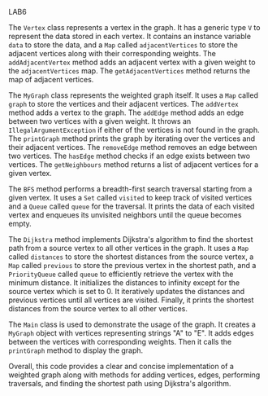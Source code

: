 LAB6

The `Vertex` class represents a vertex in the graph. It has a generic type `V` to represent the data stored in each vertex. It contains an instance variable `data` to store the data, and a `Map` called `adjacentVertices` to store the adjacent vertices along with their corresponding weights. The `addAdjacentVertex` method adds an adjacent vertex with a given weight to the `adjacentVertices` map. The `getAdjacentVertices` method returns the map of adjacent vertices.

The `MyGraph` class represents the weighted graph itself. It uses a `Map` called `graph` to store the vertices and their adjacent vertices. The `addVertex` method adds a vertex to the graph. The `addEdge` method adds an edge between two vertices with a given weight. It throws an `IllegalArgumentException` if either of the vertices is not found in the graph. The `printGraph` method prints the graph by iterating over the vertices and their adjacent vertices. The `removeEdge` method removes an edge between two vertices. The `hasEdge` method checks if an edge exists between two vertices. The `getNeighbours` method returns a list of adjacent vertices for a given vertex.

The `BFS` method performs a breadth-first search traversal starting from a given vertex. It uses a `Set` called `visited` to keep track of visited vertices and a `Queue` called `queue` for the traversal. It prints the data of each visited vertex and enqueues its unvisited neighbors until the queue becomes empty.

The `Dijkstra` method implements Dijkstra's algorithm to find the shortest path from a source vertex to all other vertices in the graph. It uses a `Map` called `distances` to store the shortest distances from the source vertex, a `Map` called `previous` to store the previous vertex in the shortest path, and a `PriorityQueue` called `queue` to efficiently retrieve the vertex with the minimum distance. It initializes the distances to infinity except for the source vertex which is set to 0. It iteratively updates the distances and previous vertices until all vertices are visited. Finally, it prints the shortest distances from the source vertex to all other vertices.

The `Main` class is used to demonstrate the usage of the graph. It creates a `MyGraph` object with vertices representing strings "A" to "E". It adds edges between the vertices with corresponding weights. Then it calls the `printGraph` method to display the graph.

Overall, this code provides a clear and concise implementation of a weighted graph along with methods for adding vertices, edges, performing traversals, and finding the shortest path using Dijkstra's algorithm.
